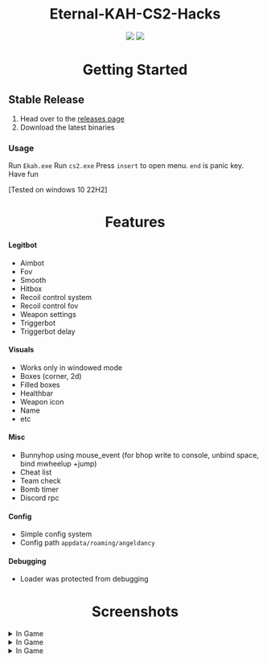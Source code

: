 <p align="center">
 <h1 align="center"><a>Eternal-KAH-CS2-Hacks
</a></h1> 
</p>

<p align="center">
	<a href="[https://github.com/insage1337/cs2_external_internal/releases/latest](https://github.com/KAH842/Eternal-KAH-CS2-Hacks/releases/tag/1.0.1)"><img src="https://img.shields.io/github/v/release/insage1337/cs2_external_internal?style=for-the-badge"></a>
	<a href="[https://github.com/insage1337/cs2_external_internal/releases](https://github.com/KAH842/Eternal-KAH-CS2-Hacks/releases/tag/1.0.1)"><img src="https://img.shields.io/github/downloads/insage1337/cs2_external_internal/total.svg?style=for-the-badge"></a>
</p>

<h1 align="center">Getting Started</h1>

## Stable Release
1. Head over to the [releases page](https://github.com/KAH842/Eternal-KAH-CS2-Hacks/releases)
2. Download the latest binaries

### Usage
Run `Ekah.exe`
Run `cs2.exe`
Press `insert` to open menu. `end` is panic key.
Have fun 

[Tested on windows 10 22H2]

<h1 align="center">Features</h1>

#### Legitbot
- Aimbot 
- Fov
- Smooth
- Hitbox
- Recoil control system
- Recoil control fov
- Weapon settings
- Triggerbot
- Triggerbot delay

#### Visuals 
- Works only in windowed mode
- Boxes (corner, 2d)
- Filled boxes
- Healthbar
- Weapon icon
- Name
- etc

#### Misc
- Bunnyhop using mouse_event (for bhop write to console, unbind space, bind mwheelup +jump)
- Cheat list
- Team check
- Bomb timer
- Discord rpc

#### Config 
- Simple config system
- Config path `appdata/roaming/angeldancy`

#### Debugging
- Loader was protected from debugging

<h1 align="center">Screenshots</h1>

<details>
  <summary>In Game</summary>
  <img src="https://github.com/KAH842/Eternal-KAH-CS2-Hacks/blob/main/Screenshot-2023-03-29-190515-min.webp"/>
</details>


<details>
  <summary>In Game</summary>
  <img src="https://github.com/KAH842/Eternal-KAH-CS2-Hacks/blob/main/Screenshot-2023-03-29-190544-min.webp"/>
</details>


<details>
  <summary>In Game</summary>
  <img src="https://github.com/KAH842/Eternal-KAH-CS2-Hacks/blob/main/image-min-min.webp"/>
</details>

